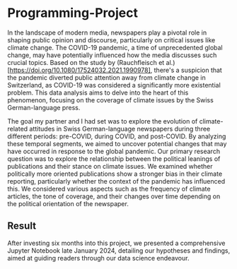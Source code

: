 # Programming-Project
In the landscape of modern media, newspapers play a pivotal role in shaping public opinion and discourse, particularly on critical issues like climate change. The COVID-19 pandemic, a time of unprecedented global change, may have potentially influenced how the media discusses such crucial topics. Based on the study by (Rauchfleisch et al.)[https://doi.org/10.1080/17524032.2021.1990978], there's a suspicion that the pandemic diverted public attention away from climate change in Switzerland, as COVID-19 was considered a significantly more existential problem. This data analysis aims to delve into the heart of this phenomenon, focusing on the coverage of climate issues by the Swiss German-language press.

The goal my partner and I had set was to explore the evolution of climate-related attitudes in Swiss German-language newspapers during three different periods: pre-COVID, during COVID, and post-COVID. By analyzing these temporal segments, we aimed to uncover potential changes that may have occurred in response to the global pandemic. Our primary research question was to explore the relationship between the political leanings of publications and their stance on climate issues. We examined whether politically more oriented publications show a stronger bias in their climate reporting, particularly whether the context of the pandemic has influenced this. We considered various aspects such as the frequency of climate articles, the tone of coverage, and their changes over time depending on the political orientation of the newspaper. 

## Result
After investing six months into this project, we presented a comprehensive Jupyter Notebook late January 2024, detailing our hypotheses and findings, aimed at guiding readers through our data science endeavour.
